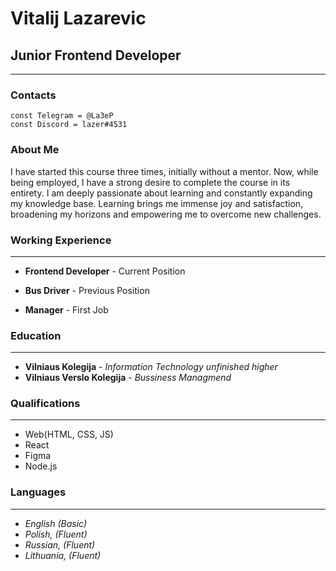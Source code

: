 # Vitalij Lazarevic

## Junior Frontend Developer

---

### **Contacts**

```
const Telegram = @La3eP
const Discord = lazer#4531
```

### **About Me**

I have started this course three times, initially without a mentor. Now, while being employed, I have a strong desire to complete the course in its entirety. I am deeply passionate about learning and constantly expanding my knowledge base. Learning brings me immense joy and satisfaction, broadening my horizons and empowering me to overcome new challenges.

### **Working Experience**

---

- **Frontend Developer** - Current Position

- **Bus Driver** - Previous Position

- **Manager** - First Job

### **Education**

---

- **Vilniaus Kolegija** - _Information Technology unfinished higher_
- **Vilniaus Verslo Kolegija** - _Bussiness Managmend_

### **Qualifications**

---

- Web(HTML, CSS, JS)
- React
- Figma
- Node.js

### **Languages**

---

- _English (Basic)_
- _Polish, (Fluent)_
- _Russian, (Fluent)_
- _Lithuania, (Fluent)_

